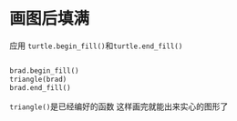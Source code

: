 # 画图后填满

应用 `turtle.begin_fill()`和`turtle.end_fill()`

```python

brad.begin_fill()
triangle(brad)
brad.end_fill()
```

`triangle()`是已经编好的函数
这样画完就能出来实心的图形了
	
